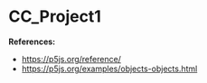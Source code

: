 # CC_Project1

**References:**
* https://p5js.org/reference/
* https://p5js.org/examples/objects-objects.html
